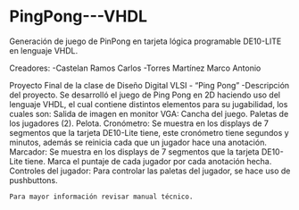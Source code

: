 # PingPong---VHDL
Generación de juego de PinPong en tarjeta lógica programable DE10-LITE en lenguaje VHDL.

Creadores: 
-Castelan Ramos Carlos 
-Torres Martínez Marco Antonio

Proyecto Final de la clase de Diseño Digital VLSI - “Ping Pong”
-Descripción del proyecto.
    Se desarrolló el juego de Ping Pong en 2D haciendo uso del lenguaje VHDL, el cual contiene distintos elementos para su jugabilidad, los cuales son:
    Salida de imagen en monitor VGA:
    Cancha del juego.
    Paletas de los jugadores (2).
    Pelota.
    Cronómetro: Se muestra en los displays de 7 segmentos que la tarjeta DE10-Lite tiene, este cronómetro tiene segundos y minutos, además se reinicia cada que un jugador hace una anotación.
    Marcador: Se muestra en los displays de 7 segmentos que la tarjeta DE10-Lite tiene. Marca el puntaje de cada jugador por cada anotación hecha.
    Controles del jugador: Para controlar las paletas del jugador, se hace uso de pushbuttons.

    Para mayor información revisar manual técnico.